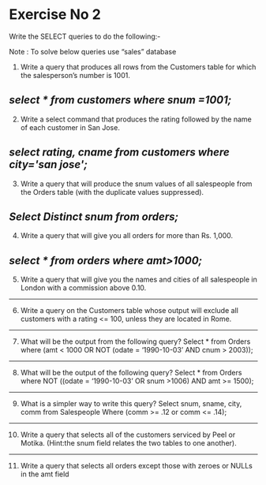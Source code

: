 
# Exercise No 2

Write the SELECT queries to do the following:-

Note : To solve below queries use “sales” database

1. Write a query that produces all rows from the Customers table for which the 
salesperson’s number is 1001.

_select * from customers where snum =1001;_
----------------------------------------------------
2. Write a select command that produces the rating followed by the name of each 
customer in San Jose.

_select rating, cname from customers where city='san jose';_
----------------------------------------------------
3. Write a query that will produce the snum values of all salespeople from the Orders 
table (with the duplicate values suppressed).

_Select Distinct snum from orders;_ 
----------------------------------------------------
4. Write a query that will give you all orders for more than Rs. 1,000.

_select * from orders where amt>1000;_
----------------------------------------------------
5. Write a query that will give you the names and cities of all salespeople in London with 
a commission above 0.10.
----------------------------------------------------
6. Write a query on the Customers table whose output will exclude all customers with a 
rating <= 100, unless they are located in Rome.
----------------------------------------------------
7. What will be the output from the following query?
Select * from Orders
where (amt < 1000 OR
NOT (odate = ‘1990-10-03’
AND cnum > 2003));
----------------------------------------------------
8. What will be the output of the following query?
Select * from Orders
where NOT ((odate = ‘1990-10-03’ OR snum >1006) AND amt >= 1500);
----------------------------------------------------
9. What is a simpler way to write this query?
Select snum, sname, city, comm from Salespeople
Where (comm >= .12 or comm <= .14);
----------------------------------------------------
10. Write a query that selects all of the customers serviced by Peel or Motika. 
(Hint:the snum field relates the two tables to one another).
----------------------------------------------------
11. Write a query that selects all orders except those with zeroes or NULLs in the amt 
field